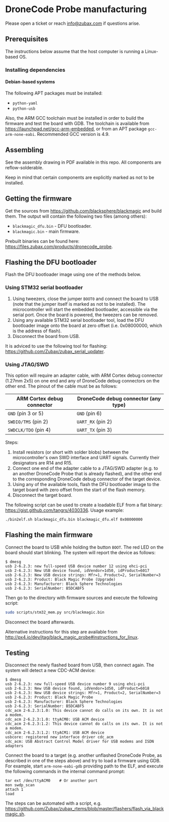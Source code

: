 # DroneCode Probe manufacturing

Please open a ticket or reach <info@zubax.com> if questions arise.

## Prerequisites

The instructions below assume that the host computer is running a Linux-based OS.

### Installing dependencies

#### Debian-based systems

The following APT packages must be installed:

* `python-yaml`
* `python-usb`

Also, the ARM GCC toolchain must be installed in order to build the firmware and test the board with GDB.
The toolchain is available from <https://launchpad.net/gcc-arm-embedded>,
or from an APT package `gcc-arm-none-eabi`.
Recommended GCC version is 4.9.

## Assembling

See the assembly drawing in PDF available in this repo.
All components are reflow-solderable.

Keep in mind that certain components are explicitly marked as not to be installed.

## Getting the firmware

Get the sources from <https://github.com/blacksphere/blackmagic> and build them.
The output will contain the following two files (among others):

* `blackmagic_dfu.bin` - DFU bootloader.
* `blackmagic.bin` - main firmware.

Prebuilt binaries can be found here: <https://files.zubax.com/products/dronecode_probe>.

## Flashing the DFU bootloader

Flash the DFU bootloader image using one of the methods below.

### Using STM32 serial bootloader

1. Using tweezers, close the jumper `BOOT0` and connect the board to USB
(note that the jumper itself is marked as not to be installed).
The microcontroller will start the embedded bootloader, accessible via the serial port.
Once the board is powered, the tweezers can be removed.
2. Using any available STM32 serial bootloader tool, load the DFU bootloader image onto the board at zero offset
(i.e. 0x08000000, which is the address of flash).
3. Disconnect the board from USB.

It is adviced to use the following tool for flashing: <https://github.com/Zubax/zubax_serial_updater>.

### Using JTAG/SWD

This option will require an adapter cable, with ARM Cortex debug connector (1.27mm 2x5) on one end
and any of DroneCode debug connectors on the other end. The pinout of the cable must be as follows:

ARM Cortex debug connector      | DroneCode debug connector (any type)
--------------------------------|-------------------------------------
`GND` (pin 3 or 5)              | `GND` (pin 6)
`SWDIO/TMS` (pin 2)             | `UART_RX` (pin 2)
`SWDCLK/TDO` (pin 4)            | `UART_TX` (pin 3)

Steps:

1. Install resistors (or short with solder blobs) between the microcontroller's own SWD interface and UART signals.
Currently their designators are R14 and R15.
2. Connect one end of the adapter cable to a JTAG/SWD adapter (e.g. to an another DroneCode Probe that is already
flashed), and the other end to the corresponding DroneCode debug connector of the target device.
3. Using any of the available tools, flash the DFU bootloader image to the target board with
zero offset from the start of the flash memory.
4. Disconnect the target board.

The following script can be used to create a loadable ELF from a flat binary: <https://gist.github.com/tangrs/4030336>.
Usage example:

    ./bin2elf.sh blackmagic_dfu.bin blackmagic_dfu.elf 0x08000000

## Flashing the main firmware

Connect the board to USB while holding the button `BOOT`.
The red LED on the board should start blinking.
The system will report the device as follows:

```
$ dmesg
usb 2-6.2.3: new full-speed USB device number 12 using ehci-pci
usb 2-6.2.3: New USB device found, idVendor=1d50, idProduct=6017
usb 2-6.2.3: New USB device strings: Mfr=1, Product=2, SerialNumber=3
usb 2-6.2.3: Product: Black Magic Probe (Upgrade)
usb 2-6.2.3: Manufacturer: Black Sphere Technologies
usb 2-6.2.3: SerialNumber: B5DCABF5
```

Then go to the directory with firmware sources and execute the following script:

```bash
sudo scripts/stm32_mem.py src/blackmagic.bin
```

Disconnect the board afterwards.

Alternative instructions for this step are available from
<http://px4.io/dev/jtag/black_magic_probe#instructions_for_linux>.

## Testing

Disconnect the newly flashed board from USB, then connect again.
The system will detect a new CDC-ACM device:

```
$ dmesg
usb 2-6.2.3: new full-speed USB device number 9 using ehci-pci
usb 2-6.2.3: New USB device found, idVendor=1d50, idProduct=6018
usb 2-6.2.3: New USB device strings: Mfr=1, Product=2, SerialNumber=3
usb 2-6.2.3: Product: Black Magic Probe
usb 2-6.2.3: Manufacturer: Black Sphere Technologies
usb 2-6.2.3: SerialNumber: B5DCABF5
cdc_acm 2-6.2.3:1.0: This device cannot do calls on its own. It is not a modem.
cdc_acm 2-6.2.3:1.0: ttyACM0: USB ACM device
cdc_acm 2-6.2.3:1.2: This device cannot do calls on its own. It is not a modem.
cdc_acm 2-6.2.3:1.2: ttyACM1: USB ACM device
usbcore: registered new interface driver cdc_acm
cdc_acm: USB Abstract Control Model driver for USB modems and ISDN adapters
```

Connect the board to a target (e.g. another unflashed DroneCode Probe, as described in one of the steps above)
and try to load a firmware using GDB.
For example, start `arm-none-eabi-gdb` providing path to the ELF,
and execute the following commands in the internal command prompt:

```
tar ext /dev/ttyACM0    # Or another port
mon swdp_scan
attach 1
load
```

The steps can be automated with a script, e.g.
<https://github.com/Zubax/zubax_rtems/blob/master/flashers/flash_via_blackmagic.sh>.
